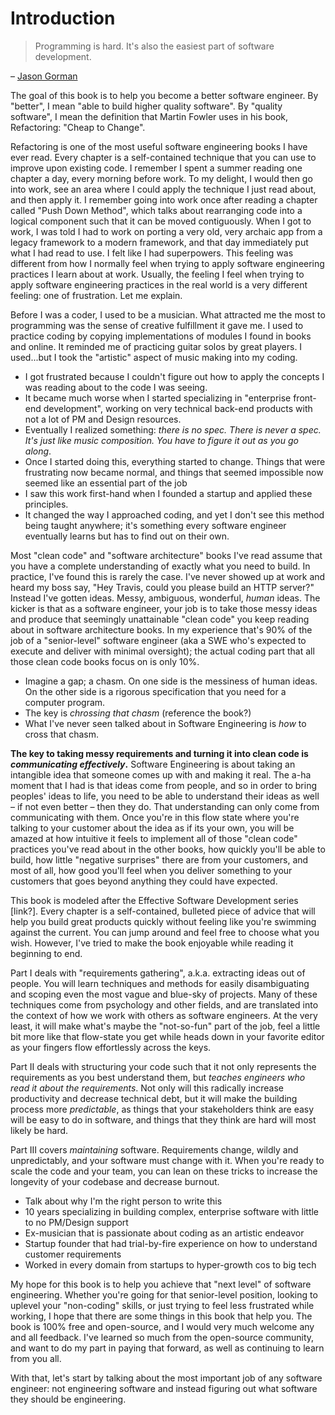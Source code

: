 # Introduction

> Programming is hard. It's also the easiest part of software development.

– [Jason Gorman](https://twitter.com/jasongorman/status/1472895565872697346)

The goal of this book is to help you become a better software engineer. By
"better", I mean "able to build higher quality software". By "quality software",
I mean the definition that Martin Fowler uses in his book, Refactoring: "Cheap
to Change".

Refactoring is one of the most useful software engineering books I have ever
read. Every chapter is a self-contained technique that you can use to improve
upon existing code. I remember I spent a summer reading one chapter a day, every
morning before work. To my delight, I would then go into work, see an area where
I could apply the technique I just read about, and then apply it. I remember
going into work once after reading a chapter called "Push Down Method", which
talks about rearranging code into a logical component such that it can be moved
contiguously. When I got to work, I was told I had to work on porting a very
old, very archaic app from a legacy framework to a modern framework, and that
day immediately put what I had read to use. I felt like I had superpowers. This
feeling was different from how I normally feel when trying to apply software
engineering practices I learn about at work. Usually, the feeling I feel when
trying to apply software engineering practices in the real world is a very
different feeling: one of frustration. Let me explain.

Before I was a coder, I used to be a musician. What attracted me the most to
programming was the sense of creative fulfillment it gave me. I used to practice
coding by copying implementations of modules I found in books and online. It
reminded me of practicing guitar solos by great players. I used...but I took the "artistic"
aspect of music making into my coding.

- I got frustrated because I couldn't figure out how to apply the concepts I was
  reading about to the code I was seeing.
- It became much worse when I started specializing in "enterprise front-end
  development", working on very technical back-end products with not a lot of PM
  and Design resources.
- Eventually I realized something: _there is no spec. There is never a spec.
  It's just like music composition. You have to figure it out as you go along_.
- Once I started doing this, everything started to change. Things that were
  frustrating now became normal, and things that seemed impossible now seemed
  like an essential part of the job
- I saw this work first-hand when I founded a startup and applied these
  principles.
- It changed the way I approached coding, and yet I don't see this method being
  taught anywhere; it's something every software engineer eventually learns but
  has to find out on their own.

Most "clean code" and "software architecture" books I've read assume that you
have a complete understanding of exactly what you need to build. In practice,
I've found this is rarely the case. I've never showed up at work and heard my
boss say, "Hey Travis, could you please build an HTTP server?" Instead I've
gotten ideas. Messy, ambiguous, wonderful, _human_ ideas. The kicker is that as
a software engineer, your job is to take those messy ideas and produce that
seemingly unattainable "clean code" you keep reading about in software
architecture books. In my experience that's 90% of the job of a "senior-level"
software engineer (aka a SWE who's expected to execute and deliver with minimal
oversight); the actual coding part that all those clean code books focus on is
only 10%.

- Imagine a gap; a chasm. On one side is the messiness of human ideas. On the
  other side is a rigorous specification that you need for a computer program.
- The key is _chrossing that chasm_ (reference the book?)
- What I've never seen talked about in Software Engineering is _how_ to cross
  that chasm.

**The key to taking messy requirements and turning it into clean code is
_communicating effectively_.** Software Engineering is about taking an
intangible idea that someone comes up with and making it real. The a-ha moment
that I had is that ideas come from people, and so in order to bring peoples'
ideas to life, you need to be able to understand their ideas as well – if not
even better – then they do. That understanding can only come from communicating
with them. Once you're in this flow state where you're talking to your customer
about the idea as if its your own, you will be amazed at how intuitive it feels
to implement all of those "clean code" practices you've read about in the other
books, how quickly you'll be able to build, how little "negative surprises"
there are from your customers, and most of all, how good you'll feel when you
deliver something to your customers that goes beyond anything they could have
expected.

This book is modeled after the Effective Software Development series [link?].
Every chapter is a self-contained, bulleted piece of advice that will help you
build great products quickly without feeling like you're swimming against the
current. You can jump around and feel free to choose what you wish. However,
I've tried to make the book enjoyable while reading it beginning to end.

Part I deals with "requirements gathering", a.k.a. extracting ideas out of
people. You will learn techniques and methods for easily disambiguating and
scoping even the most vague and blue-sky of projects. Many of these techniques
come from psychology and other fields, and are translated into the context of
how we work with others as software engineers. At the very least, it will make
what's maybe the "not-so-fun" part of the job, feel a little bit more like that
flow-state you get while heads down in your favorite editor as your fingers flow
effortlessly across the keys.

Part II deals with structuring your code such that it not only represents the
requirements as you best understand them, but _teaches engineers who read it
about the requirements_. Not only will this radically increase productivity and
decrease technical debt, but it will make the building process more
_predictable_, as things that your stakeholders think are easy will be easy to
do in software, and things that they think are hard will most likely be hard.

Part III covers _maintaining_ software. Requirements change, wildly and
unpredictably, and your software must change with it. When you're ready to scale
the code and your team, you can lean on these tricks to increase the longevity
of your codebase and decrease burnout.

- Talk about why I'm the right person to write this
- 10 years specializing in building complex, enterprise software with little to
  no PM/Design support
- Ex-musician that is passionate about coding as an artistic endeavor
- Startup founder that had trial-by-fire experience on how to understand
  customer requirements
- Worked in every domain from startups to hyper-growth cos to big tech

My hope for this book is to help you achieve that "next level" of software
engineering. Whether you're going for that senior-level position, looking to
uplevel your "non-coding" skills, or just trying to feel less frustrated while
working, I hope that there are some things in this book that help you. The book
is 100% free and open-source, and I would very much welcome any and all
feedback. I've learned so much from the open-source community, and want to do my
part in paying that forward, as well as continuing to learn from you all.

With that, let's start by talking about the most important job of any software
engineer: not engineering software and instead figuring out what software they
should be engineering.
